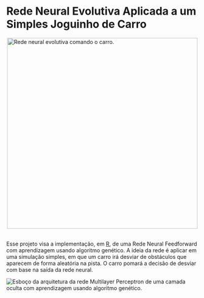 
# Rede Neural Evolutiva Aplicada a um Simples Joguinho de Carro

<img src="imagens/animacao.gif" title="Rede neural evolutiva comando o carro." alt="Rede neural evolutiva comando o carro." width="500px" style="display: block; margin: auto;" />

<br/>

Esse projeto visa a implementação, em [R](https://www.r-project.org), de
uma Rede Neural Feedforward com aprendizagem usando algoritmo genético.
A ideia da rede é aplicar em uma simulação simples, em que um carro irá
desviar de obstáculos que aparecem de forma aleatória na pista. O carro
pomará a decisão de desviar com base na saída da rede neural.

![Esboço da arquitetura da rede Multilayer Perceptron de uma camada
oculta com aprendizagem usando algoritmo
genético.](imagens/rascunho.png)
